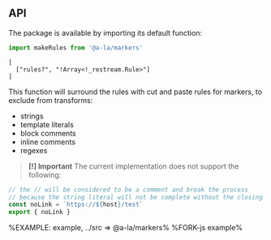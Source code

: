 ## API

The package is available by importing its default function:

```js
import makeRules from '@a-la/markers'
```

```### makeRules => !Array<!_restream.Rule>
[
  ["rules?", "!Array<!_restream.Rule>"]
]
```

This function will surround the rules with cut and paste rules for markers, to exclude from transforms:

- strings
- template literals
- block comments
- inline comments
- regexes

> **[!] Important** The current implementation does not support the following:

```js
// the // will be considered to be a comment and break the process
// because the string literal will not be complete without the closing `
const noLink = `https://${host}/test`
export { noLink }
```

%EXAMPLE: example, ../src => @a-la/markers%
%FORK-js example%